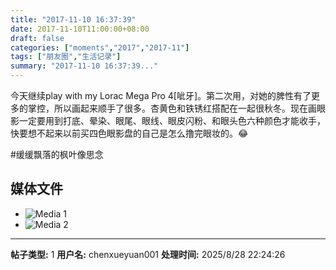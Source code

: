 ```yaml
---
title: "2017-11-10 16:37:39"
date: 2017-11-10T11:00:00+08:00
draft: false
categories: ["moments","2017","2017-11"]
tags: ["朋友圈","生活记录"]
summary: "2017-11-10 16:37:39..."
---
```


今天继续play with my Lorac Mega Pro 4[呲牙]。第二次用，对她的脾性有了更多的掌控，所以画起来顺手了很多。杏黄色和铁锈红搭配在一起很秋冬。现在画眼影一定要用到打底、晕染、眼尾、眼线、眼皮闪粉、和眼头色六种颜色才能收手，快要想不起来以前买四色眼影盘的自己是怎么撸完眼妆的。😂

#缓缓飘落的枫叶像思念

## 媒体文件

- ![Media 1](/Moments/photos/2017-11-10/201711101637390.jpg)
- ![Media 2](/Moments/photos/2017-11-10/201711101637391.jpg)

---

**帖子类型:** 1
**用户名:** chenxueyuan001
**处理时间:** 2025/8/28 22:24:26